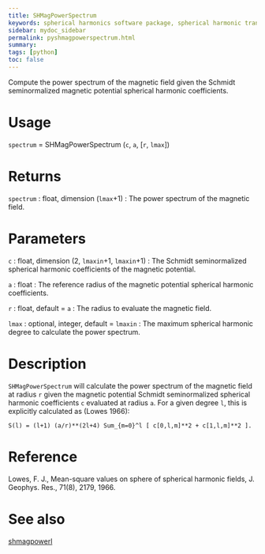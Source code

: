 ```yaml
---
title: SHMagPowerSpectrum
keywords: spherical harmonics software package, spherical harmonic transform, legendre functions, multitaper spectral analysis, fortran, Python, gravity, magnetic field
sidebar: mydoc_sidebar
permalink: pyshmagpowerspectrum.html
summary:
tags: [python]
toc: false
---
```


Compute the power spectrum of the magnetic field given the Schmidt seminormalized magnetic potential spherical harmonic coefficients.

# Usage

`spectrum` = SHMagPowerSpectrum (`c`, `a`, [`r`, `lmax`])

# Returns

`spectrum` : float, dimension (`lmax`+1)
:   The power spectrum of the magnetic field.

# Parameters

`c` : float, dimension (2, `lmaxin`+1, `lmaxin`+1)
:   The Schmidt seminormalized spherical harmonic coefficients of the magnetic potential.

`a` : float
:   The reference radius of the magnetic potential spherical harmonic coefficients.

`r` : float, default = `a`
:   The radius to evaluate the magnetic field.

`lmax` : optional, integer, default = `lmaxin`
:   The maximum spherical harmonic degree to calculate the power spectrum.

# Description

`SHMagPowerSpectrum` will calculate the power spectrum of the magnetic field at radius `r` given the magnetic potential Schmidt seminormalized spherical harmonic coefficients `c` evaluated at radius `a`. For a given degree `l`, this is explicitly calculated as (Lowes 1966):

`S(l) = (l+1) (a/r)**(2l+4) Sum_{m=0}^l [ c[0,l,m]**2 + c[1,l,m]**2 ].`

# Reference

Lowes, F. J., Mean-square values on sphere of spherical harmonic fields, J. Geophys. Res., 71(8), 2179, 1966.

# See also

[shmagpowerl](pyshmagpowerl.html)

